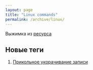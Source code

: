 ```yaml
---
layout: page
title: "Linux commands"
permalink: /archive/linux/
---
```


Выжимка из [ресурса](https://sass-scss.ru/documentation/)

##  Новые теги

 1. [Прикольное укорачивание записи](/archive/SASS_DOCS/index.html)
 
